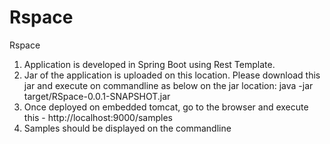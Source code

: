 # Rspace
Rspace

1. Application is developed in Spring Boot using Rest Template.
2. Jar of the application is uploaded on this location. Please download this jar and execute on commandline as below on the jar location:
java -jar target/RSpace-0.0.1-SNAPSHOT.jar
3. Once deployed on embedded tomcat, go to the browser and execute this - http://localhost:9000/samples
4. Samples should be displayed on the commandline


